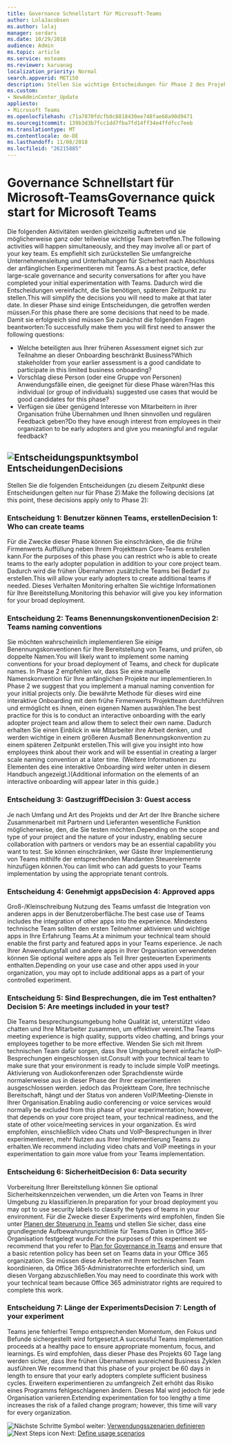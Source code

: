 ```yaml
---
title: Governance Schnellstart für Microsoft-Teams
author: LolaJacobsen
ms.author: lolaj
manager: serdars
ms.date: 10/29/2018
audience: Admin
ms.topic: article
ms.service: msteams
ms.reviewer: karuanag
localization_priority: Normal
search.appverid: MET150
description: Stellen Sie wichtige Entscheidungen für Phase 2 des Projektplans Annahme
ms.custom:
- NewAdminCenter_Update
appliesto:
- Microsoft Teams
ms.openlocfilehash: c71a7870fdcfb0c8818430ee748fae68a90d9471
ms.sourcegitcommit: 139b3d3b7fcc1dd7fba7fd14ff34e4ffdfcc7eeb
ms.translationtype: MT
ms.contentlocale: de-DE
ms.lasthandoff: 11/08/2018
ms.locfileid: "26215885"
---
```

# <a name="governance-quick-start-for-microsoft-teams"></a><span data-ttu-id="6b940-103">Governance Schnellstart für Microsoft-Teams</span><span class="sxs-lookup"><span data-stu-id="6b940-103">Governance quick start for Microsoft Teams</span></span>

<span data-ttu-id="6b940-104">Die folgenden Aktivitäten werden gleichzeitig auftreten und sie möglicherweise ganz oder teilweise wichtige Team betreffen.</span><span class="sxs-lookup"><span data-stu-id="6b940-104">The following activities will happen simultaneously, and they may involve all or part of your key team.</span></span> <span data-ttu-id="6b940-105">Es empfiehlt sich zurückstellen Sie umfangreiche Unternehmensleitung und Unterhaltungen für Sicherheit nach Abschluss der anfänglichen Experimentieren mit Teams.</span><span class="sxs-lookup"><span data-stu-id="6b940-105">As a best practice, defer large-scale governance and security conversations for after you have completed your initial experimentation with Teams.</span></span> <span data-ttu-id="6b940-106">Dadurch wird die Entscheidungen vereinfacht, die Sie benötigen, späteren Zeitpunkt zu stellen.</span><span class="sxs-lookup"><span data-stu-id="6b940-106">This will simplify the decisions you will need to make at that later date.</span></span> <span data-ttu-id="6b940-107">In dieser Phase sind einige Entscheidungen, die getroffen werden müssen.</span><span class="sxs-lookup"><span data-stu-id="6b940-107">For this phase there are some decisions that need to be made.</span></span> <span data-ttu-id="6b940-108">Damit sie erfolgreich sind müssen Sie zunächst die folgenden Fragen beantworten:</span><span class="sxs-lookup"><span data-stu-id="6b940-108">To successfully make them you will first need to answer the following questions:</span></span>

- <span data-ttu-id="6b940-109">Welche beteiligten aus Ihrer früheren Assessment eignet sich zur Teilnahme an dieser Onboarding beschränkt Business?</span><span class="sxs-lookup"><span data-stu-id="6b940-109">Which stakeholder from your earlier assessment is a good candidate to participate in this limited business onboarding?</span></span>
- <span data-ttu-id="6b940-110">Vorschlag diese Person (oder eine Gruppe von Personen) Anwendungsfälle einen, die geeignet für diese Phase wären?</span><span class="sxs-lookup"><span data-stu-id="6b940-110">Has this individual (or group of individuals) suggested use cases that would be good candidates for this phase?</span></span>  
- <span data-ttu-id="6b940-111">Verfügen sie über genügend Interesse von Mitarbeitern in ihrer Organisation frühe Übernahmen und Ihnen sinnvollen und regulären Feedback geben?</span><span class="sxs-lookup"><span data-stu-id="6b940-111">Do they have enough interest from employees in their organization to be early adopters and give you meaningful and regular feedback?</span></span> 

## <a name="decision-point-iconmediateams-adoption-decision-iconpngdecisions"></a>![Entscheidungspunktsymbol](media/teams-adoption-decision-icon.png)<span data-ttu-id="6b940-113">Entscheidungen</span><span class="sxs-lookup"><span data-stu-id="6b940-113">Decisions</span></span>

<span data-ttu-id="6b940-114">Stellen Sie die folgenden Entscheidungen (zu diesem Zeitpunkt diese Entscheidungen gelten nur für Phase 2):</span><span class="sxs-lookup"><span data-stu-id="6b940-114">Make the following decisions (at this point, these decisions apply only to Phase 2):</span></span>

### <a name="decision-1-who-can-create-teams"></a><span data-ttu-id="6b940-115">Entscheidung 1: Benutzer können Teams, erstellen</span><span class="sxs-lookup"><span data-stu-id="6b940-115">Decision 1: Who can create teams</span></span> 

<span data-ttu-id="6b940-116">Für die Zwecke dieser Phase können Sie einschränken, die die frühe Firmenwerts Auffüllung neben Ihrem Projektteam Core-Teams erstellen kann.</span><span class="sxs-lookup"><span data-stu-id="6b940-116">For the purposes of this phase you can restrict who is able to create teams to the early adopter population in addition to your core project team.</span></span> <span data-ttu-id="6b940-117">Dadurch wird die frühen Übernahmen zusätzliche Teams bei Bedarf zu erstellen.</span><span class="sxs-lookup"><span data-stu-id="6b940-117">This will allow your early adopters to create additional teams if needed.</span></span> <span data-ttu-id="6b940-118">Dieses Verhalten Monitoring erhalten Sie wichtige Informationen für Ihre Bereitstellung.</span><span class="sxs-lookup"><span data-stu-id="6b940-118">Monitoring this behavior will give you key information for your broad deployment.</span></span>

### <a name="decision-2-teams-naming-conventions"></a><span data-ttu-id="6b940-119">Entscheidung 2: Teams Benennungskonventionen</span><span class="sxs-lookup"><span data-stu-id="6b940-119">Decision 2: Teams naming conventions</span></span> 

<span data-ttu-id="6b940-120">Sie möchten wahrscheinlich implementieren Sie einige Benennungskonventionen für Ihre Bereitstellung von Teams, und prüfen, ob doppelte Namen.</span><span class="sxs-lookup"><span data-stu-id="6b940-120">You will likely want to implement some naming conventions for your broad deployment of Teams, and check for duplicate names.</span></span> <span data-ttu-id="6b940-121">In Phase 2 empfehlen wir, dass Sie eine manuelle Namenskonvention für Ihre anfänglichen Projekte nur implementieren.</span><span class="sxs-lookup"><span data-stu-id="6b940-121">In Phase 2 we suggest that you implement a manual naming convention for your initial projects only.</span></span> <span data-ttu-id="6b940-122">Die bewährte Methode für dieses wird eine interaktive Onboarding mit dem frühe Firmenwerts Projektteam durchführen und ermöglicht es ihnen, einen eigenen Namen auswählen.</span><span class="sxs-lookup"><span data-stu-id="6b940-122">The best practice for this is to conduct an interactive onboarding with the early adopter project team and allow them to select their own name.</span></span> <span data-ttu-id="6b940-123">Dadurch erhalten Sie einen Einblick in wie Mitarbeiter ihre Arbeit denken, und werden wichtige in einem größeren Ausmaß Benennungskonvention zu einem späteren Zeitpunkt erstellen.</span><span class="sxs-lookup"><span data-stu-id="6b940-123">This will give you insight into how employees think about their work and will be essential in creating a larger scale naming convention at a later time.</span></span> <span data-ttu-id="6b940-124">(Weitere Informationen zu Elementen des eine interaktive Onboarding wird weiter unten in diesem Handbuch angezeigt.)</span><span class="sxs-lookup"><span data-stu-id="6b940-124">(Additional information on the elements of an interactive onboarding will appear later in this guide.)</span></span>

### <a name="decision-3-guest-access"></a><span data-ttu-id="6b940-125">Entscheidung 3: Gastzugriff</span><span class="sxs-lookup"><span data-stu-id="6b940-125">Decision 3: Guest access</span></span>

<span data-ttu-id="6b940-126">Je nach Umfang und Art des Projekts und der Art der Ihre Branche sichere Zusammenarbeit mit Partnern und Lieferanten wesentliche Funktion möglicherweise, den, die Sie testen möchten.</span><span class="sxs-lookup"><span data-stu-id="6b940-126">Depending on the scope and type of your project and the nature of your industry, enabling secure collaboration with partners or vendors may be an essential capability you want to test.</span></span> <span data-ttu-id="6b940-127">Sie können einschränken, wer Gäste Ihrer Implementierung von Teams mithilfe der entsprechenden Mandanten Steuerelemente hinzufügen können.</span><span class="sxs-lookup"><span data-stu-id="6b940-127">You can limit who can add guests to your Teams implementation by using the appropriate tenant controls.</span></span> 

### <a name="decision-4-approved-apps"></a><span data-ttu-id="6b940-128">Entscheidung 4: Genehmigt apps</span><span class="sxs-lookup"><span data-stu-id="6b940-128">Decision 4: Approved apps</span></span>

<span data-ttu-id="6b940-129">Groß-/Kleinschreibung Nutzung des Teams umfasst die Integration von anderen apps in der Benutzeroberfläche.</span><span class="sxs-lookup"><span data-stu-id="6b940-129">The best case use of Teams includes the integration of other apps into the experience.</span></span> <span data-ttu-id="6b940-130">Mindestens technische Team sollten den ersten Teilnehmer aktivieren und wichtige apps in Ihre Erfahrung Teams.</span><span class="sxs-lookup"><span data-stu-id="6b940-130">At a minimum your technical team should enable the first party and featured apps in your Teams experience.</span></span> <span data-ttu-id="6b940-131">Je nach Ihrer Anwendungsfall und andere apps in Ihrer Organisation verwendeten können Sie optional weitere apps als Teil Ihrer gesteuerten Experiments enthalten.</span><span class="sxs-lookup"><span data-stu-id="6b940-131">Depending on your use case and other apps used in your organization, you may opt to include additional apps as a part of your controlled experiment.</span></span> 

### <a name="decision-5-are-meetings-included-in-your-test"></a><span data-ttu-id="6b940-132">Entscheidung 5: Sind Besprechungen, die im Test enthalten?</span><span class="sxs-lookup"><span data-stu-id="6b940-132">Decision 5: Are meetings included in your test?</span></span> 

<span data-ttu-id="6b940-133">Die Teams besprechungsumgebung hohe Qualität ist, unterstützt video chatten und Ihre Mitarbeiter zusammen, um effektiver vereint.</span><span class="sxs-lookup"><span data-stu-id="6b940-133">The Teams meeting experience is high quality, supports video chatting, and brings your employees together to be more effective.</span></span> <span data-ttu-id="6b940-134">Wenden Sie sich mit Ihrem technischen Team dafür sorgen, dass Ihre Umgebung bereit einfache VoIP-Besprechungen eingeschlossen ist.</span><span class="sxs-lookup"><span data-stu-id="6b940-134">Consult with your technical team to make sure that your environment is ready to include simple VoIP meetings.</span></span> <span data-ttu-id="6b940-135">Aktivierung von Audiokonferenzen oder Sprachdienste würde normalerweise aus in dieser Phase der Ihrer experimentieren ausgeschlossen werden. jedoch das Projektteam Core, Ihre technische Bereitschaft, hängt und der Status von anderen VoIP/Meeting-Dienste in Ihrer Organisation.</span><span class="sxs-lookup"><span data-stu-id="6b940-135">Enabling audio conferencing or voice services would normally be excluded from this phase of your experimentation; however, that depends on your core project team, your technical readiness, and the state of other voice/meeting services in your organization.</span></span> <span data-ttu-id="6b940-136">Es wird empfohlen, einschließlich video Chats und VoIP-Besprechungen in Ihrer experimentieren, mehr Nutzen aus Ihrer Implementierung Teams zu erhalten.</span><span class="sxs-lookup"><span data-stu-id="6b940-136">We recommend including video chats and VoIP meetings in your experimentation to gain more value from your Teams implementation.</span></span> 

### <a name="decision-6--data-security"></a><span data-ttu-id="6b940-137">Entscheidung 6: Sicherheit</span><span class="sxs-lookup"><span data-stu-id="6b940-137">Decision 6:  Data security</span></span>

<span data-ttu-id="6b940-138">Vorbereitung Ihrer Bereitstellung können Sie optional Sicherheitskennzeichen verwenden, um die Arten von Teams in Ihrer Umgebung zu klassifizieren.</span><span class="sxs-lookup"><span data-stu-id="6b940-138">In preparation for your broad deployment you may opt to use security labels to classify the types of teams in your environment.</span></span> <span data-ttu-id="6b940-139">Für die Zwecke dieser Experiments wird empfohlen, finden Sie unter [Planen der Steuerung in Teams](plan-teams-governance.md) und stellen Sie sicher, dass eine grundlegende Aufbewahrungsrichtlinie für Teams Daten in Office 365-Organisation festgelegt wurde.</span><span class="sxs-lookup"><span data-stu-id="6b940-139">For the purposes of this experiment we recommend that you refer to [Plan for Governance in Teams](plan-teams-governance.md) and ensure that a basic retention policy has been set on Teams data in your Office 365 organization.</span></span> <span data-ttu-id="6b940-140">Sie müssen diese Arbeiten mit Ihrem technischen Team koordinieren, da Office 365-Administratorrechte erforderlich sind, um diesen Vorgang abzuschließen.</span><span class="sxs-lookup"><span data-stu-id="6b940-140">You may need to coordinate this work with your technical team because Office 365 administrator rights are required to complete this work.</span></span>

### <a name="decision-7-length-of-your-experiment"></a><span data-ttu-id="6b940-141">Entscheidung 7: Länge der Experiments</span><span class="sxs-lookup"><span data-stu-id="6b940-141">Decision 7: Length of your experiment</span></span>

<span data-ttu-id="6b940-142">Teams jene fehlerfrei Tempo entsprechenden Momentum, den Fokus und Befunde sichergestellt wird fortgesetzt.</span><span class="sxs-lookup"><span data-stu-id="6b940-142">A successful Teams implementation proceeds at a healthy pace to ensure appropriate momentum, focus, and learnings.</span></span> <span data-ttu-id="6b940-143">Es wird empfohlen, dass dieser Phase des Projekts 60 Tage lang werden sicher, dass Ihre frühen Übernahmen ausreichend Business Zyklen ausführen.</span><span class="sxs-lookup"><span data-stu-id="6b940-143">We recommend that this phase of your project be 60 days in length to ensure that your early adopters complete sufficient business cycles.</span></span> <span data-ttu-id="6b940-144">Erweitern experimentieren zu umfangreich Zeit erhöht das Risiko eines Programms fehlgeschlagenen ändern. Dieses Mal wird jedoch für jede Organisation variieren.</span><span class="sxs-lookup"><span data-stu-id="6b940-144">Extending experimentation for too lengthy a time increases the risk of a failed change program; however, this time will vary for every organization.</span></span>  

<span data-ttu-id="6b940-145">![Nächste Schritte Symbol](media/teams-adoption-next-icon.png) weiter: [Verwendungsszenarien definieren](teams-adoption-define-usage-scenarios.md)</span><span class="sxs-lookup"><span data-stu-id="6b940-145">![Next Steps icon](media/teams-adoption-next-icon.png) Next: [Define usage scenarios](teams-adoption-define-usage-scenarios.md)</span></span>
